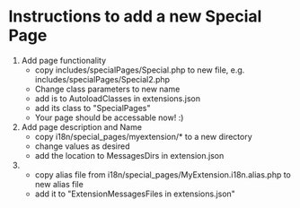 # Instructions to add a new Special Page 

1. Add page functionality
    * copy includes/specialPages/Special.php to new file, e.g. includes/specialPages/Special2.php
    * Change class parameters to new name
    * add is to AutoloadClasses in extensions.json
    * add its class to "SpecialPages"
    * Your page should be accessable now! :) 
2. Add page description and Name
    * copy i18n/special_pages/myextension/* to a new directory
    * change values as desired
    * add the location to MessagesDirs in extension.json
2. 
    * copy alias file from i18n/special_pages/MyExtension.i18n.alias.php to new alias file
    * add it to "ExtensionMessagesFiles in extensions.json"


